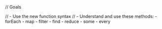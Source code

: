 // Goals

// - Use the new function syntax
// - Understand and use these methods: - forEach - map - filter - find - reduce - some - every
